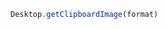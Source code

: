 <!--TITLE:Desktop.getClipboardImage()-->
<!--ABOUT:Upspark's Desktop API module.-->

```javascript
Desktop.getClipboardImage(format)
```
